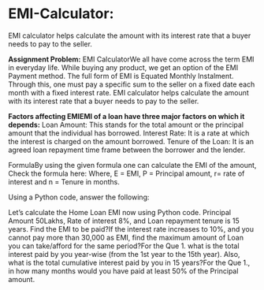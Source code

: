 # EMI-Calculator:

EMI calculator helps calculate the amount with its interest rate that a buyer needs to pay to the seller.

**Assignment Problem:**
EMI CalculatorWe all have come across the term EMI in everyday life. While buying any product, we get an option of the EMI Payment method. The full form of EMI is Equated Monthly Instalment. Through this, one must pay a specific sum to the seller on a fixed date each month with a fixed interest rate. EMI calculator helps calculate the amount with its interest rate that a buyer needs to pay to the seller.

**Factors affecting EMIEMI of a loan have three major factors on which it depends:**
Loan Amount: This stands for the total amount or the principal amount that the individual has borrowed.
Interest Rate: It is a rate at which the interest is charged on the amount borrowed.
Tenure of the Loan: It is an agreed loan repayment time frame between the borrower and the lender.

FormulaBy using the given formula one can calculate the EMI of the amount, Check the formula here:
Where, E = EMI, P = Principal amount, r= rate of interest and n = Tenure in months.

Using a Python code, answer the following:

Let’s calculate the Home Loan EMI now using Python code. Principal Amount 50Lakhs, Rate of interest 8%, and Loan repayment tenure is 15 years. Find the EMI to be paid?If the interest rate increases to 10%, and you cannot pay more than 30,000 as EMI, find the maximum amount of Loan you can take/afford for the same period?For the Que 1. what is the total interest paid by you year-wise (from the 1st year to the 15th year). Also, what is the total cumulative interest paid by you in 15 years?For the Que 1., in how many months would you have paid at least 50% of the Principal amount.
